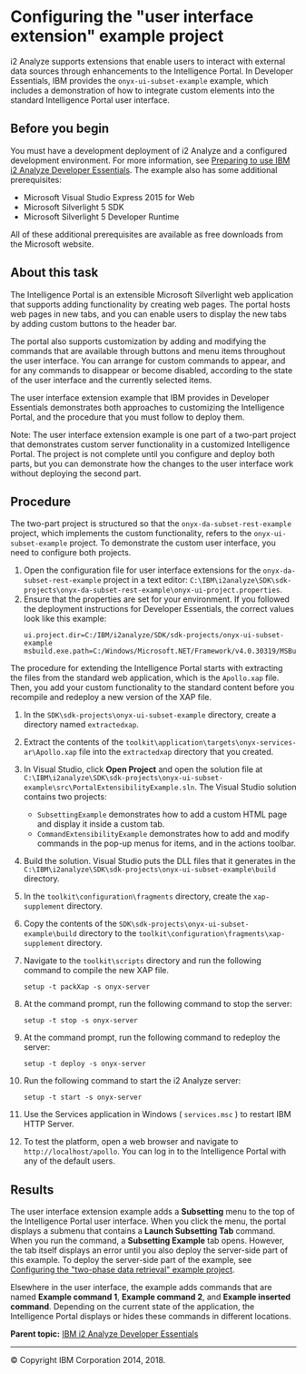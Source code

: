 Configuring the "user interface extension" example project
==========================================================

i2 Analyze supports extensions that enable users to interact with external data sources through enhancements to the Intelligence Portal. In Developer Essentials, IBM provides the `onyx-ui-subset-example` example, which includes a demonstration of how to integrate custom elements into the standard Intelligence Portal user interface.

Before you begin
----------------

You must have a development deployment of i2 Analyze and a configured development environment. For more information, see <a href="developer_essentials_deploying.md" class="xref" title="IBM i2 Analyze Developer Essentials is a set of files and example projects that build on a standard i2 Analyze deployment. Preparing to use Developer Essentials involves installing and configuring it to work in a dedicated test environment.">Preparing to use IBM i2 Analyze Developer Essentials</a>.
The example also has some additional prerequisites:
-   Microsoft Visual Studio Express 2015 for Web
-   Microsoft Silverlight 5 SDK
-   Microsoft Silverlight 5 Developer Runtime

All of these additional prerequisites are available as free downloads from the Microsoft website.

About this task
---------------

The Intelligence Portal is an extensible Microsoft Silverlight web application that supports adding functionality by creating web pages. The portal hosts web pages in new tabs, and you can enable users to display the new tabs by adding custom buttons to the header bar.

The portal also supports customization by adding and modifying the commands that are available through buttons and menu items throughout the user interface. You can arrange for custom commands to appear, and for any commands to disappear or become disabled, according to the state of the user interface and the currently selected items.

The user interface extension example that IBM provides in Developer Essentials demonstrates both approaches to customizing the Intelligence Portal, and the procedure that you must follow to deploy them.

Note: The user interface extension example is one part of a two-part project that demonstrates custom server functionality in a customized Intelligence Portal. The project is not complete until you configure and deploy both parts, but you can demonstrate how the changes to the user interface work without deploying the second part.

Procedure
---------

The two-part project is structured so that the `onyx-da-subset-rest-example` project, which implements the custom functionality, refers to the `onyx-ui-subset-example` project. To demonstrate the custom user interface, you need to configure both projects.

1.  Open the configuration file for user interface extensions for the `onyx-da-subset-rest-example` project in a text editor: `C:\IBM\i2analyze\SDK\sdk-projects\onyx-da-subset-rest-example\onyx-ui-project.properties`.
2.  Ensure that the properties are set for your environment. If you followed the deployment instructions for Developer Essentials, the correct values look like this example:
    ``` pre
    ui.project.dir=C:/IBM/i2analyze/SDK/sdk-projects/onyx-ui-subset-example
    msbuild.exe.path=C:/Windows/Microsoft.NET/Framework/v4.0.30319/MSBuild.exe
    ```

The procedure for extending the Intelligence Portal starts with extracting the files from the standard web application, which is the `Apollo.xap` file. Then, you add your custom functionality to the standard content before you recompile and redeploy a new version of the XAP file.

1.  In the `SDK\sdk-projects\onyx-ui-subset-example` directory, create a directory named `extractedxap`.
2.  Extract the contents of the `toolkit\application\targets\onyx-services-ar\Apollo.xap` file into the `extractedxap` directory that you created.
3.  In Visual Studio, click **Open Project** and open the solution file at `C:\IBM\i2analyze\SDK\sdk-projects\onyx-ui-subset-example\src\PortalExtensibilityExample.sln`.
    The Visual Studio solution contains two projects:
    -   `SubsettingExample` demonstrates how to add a custom HTML page and display it inside a custom tab.
    -   `CommandExtensibilityExample` demonstrates how to add and modify commands in the pop-up menus for items, and in the actions toolbar.

4.  Build the solution.
    Visual Studio puts the DLL files that it generates in the `C:\IBM\i2analyze\SDK\sdk-projects\onyx-ui-subset-example\build` directory.

5.  In the `toolkit\configuration\fragments` directory, create the `xap-supplement` directory.
6.  Copy the contents of the `SDK\sdk-projects\onyx-ui-subset-example\build` directory to the `toolkit\configuration\fragments\xap-supplement` directory.
7.  Navigate to the `toolkit\scripts` directory and run the following command to compile the new XAP file.
    ``` pre
    setup -t packXap -s onyx-server
    ```

8.  At the command prompt, run the following command to stop the server:
    ``` pre
    setup -t stop -s onyx-server
    ```

9.  At the command prompt, run the following command to redeploy the server:
    ``` pre
    setup -t deploy -s onyx-server
    ```

10. Run the following command to start the i2 Analyze server:
    ``` pre
    setup -t start -s onyx-server
    ```

11. Use the Services application in Windows ( `services.msc` ) to restart IBM HTTP Server.
12. To test the platform, open a web browser and navigate to `http://localhost/apollo`. You can log in to the Intelligence Portal with any of the default users.

Results
-------

The user interface extension example adds a **Subsetting** menu to the top of the Intelligence Portal user interface. When you click the menu, the portal displays a submenu that contains a **Launch Subsetting Tab** command. When you run the command, a **Subsetting Example** tab opens. However, the tab itself displays an error until you also deploy the server-side part of this example. To deploy the server-side part of the example, see <a href="https://github.com/IBM-i2/Analyze/blob/master/documentation/developer_essentials_example_rest.md" class="xref" title="(Opens in a new tab or window)">Configuring the &quot;two-phase data retrieval&quot; example project</a>.

Elsewhere in the user interface, the example adds commands that are named **Example command 1**, **Example command 2**, and **Example inserted command**. Depending on the current state of the application, the Intelligence Portal displays or hides these commands in different locations.

**Parent topic:** <a href="developer_essentials_welcome.md" class="link" title="IBM i2 Analyze Developer Essentials contains tools, libraries, and examples that enable development and deployment of custom extensions to i2 Analyze. Developer Essentials also includes API documentation and guides to deploying the software and the example projects.">IBM i2 Analyze Developer Essentials</a>

------------------------------------------------------------------------

© Copyright IBM Corporation 2014, 2018.


